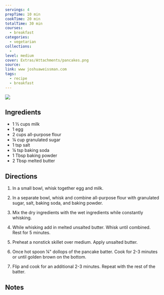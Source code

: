 ```yaml
---
servings: 4
prepTime: 10 min
cookTime: 20 min
totalTime: 30 min
courses:
  - breakfast
categories:
  - vegetarian
collections:
  -
level: medium
cover: Extras/Attachments/pancakes.png
source:
link: www joshuaweissman.com
tags:
  - recipe
  - breakfast
---
```


![](Extras/Attachments/pancakes.png)


## Ingredients

- 1 ½ cups milk
- 1 egg
- 2 cups all-purpose flour
- ¼ cup granulated sugar
- 1 tsp salt
- ¼ tsp baking soda
- 1 Tbsp baking powder
- 2 Tbsp melted butter


## Directions

1. In a small bowl, whisk together egg and milk.

2. In a separate bowl, whisk and combine all-purpose flour with granulated sugar, salt, baking soda, and baking powder.

3. Mix the dry ingredients with the wet ingredients while constantly whisking.

4. While whisking add in melted unsalted butter. Whisk until combined. Rest for 5 minutes.

5. Preheat a nonstick skillet over medium. Apply unsalted butter.

6. Once hot spoon ¼" dollops of the pancake batter. Cook for 2-3 minutes or until golden brown on the bottom.

7. Flip and cook for an additional 2-3 minutes. Repeat with the rest of the batter.


## Notes
